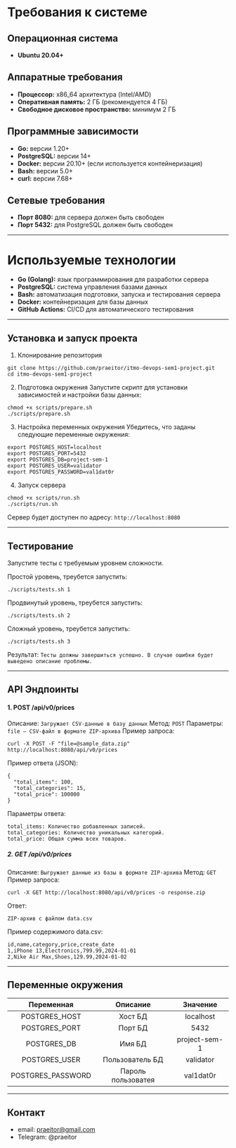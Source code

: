 # Требования к системе

## Операционная система  
- **Ubuntu 20.04+**  

## Аппаратные требования  
- **Процессор:** x86_64 архитектура (Intel/AMD)  
- **Оперативная память:** 2 ГБ (рекомендуется 4 ГБ)  
- **Свободное дисковое пространство:** минимум 2 ГБ  

## Программные зависимости  
- **Go:** версии 1.20+  
- **PostgreSQL:** версии 14+  
- **Docker:** версии 20.10+ (если используется контейнеризация)  
- **Bash:** версии 5.0+  
- **curl:** версии 7.68+  

## Сетевые требования  
- **Порт 8080:** для сервера должен быть свободен  
- **Порт 5432:** для PostgreSQL должен быть свободен  

---

# Используемые технологии  
- **Go (Golang):** язык программирования для разработки сервера  
- **PostgreSQL:** система управления базами данных  
- **Bash:** автоматизация подготовки, запуска и тестирования сервера  
- **Docker:** контейнеризация для базы данных  
- **GitHub Actions:** CI/CD для автоматического тестирования  

---

## Установка и запуск проекта

1. Клонирование репозитория
```
git clone https://github.com/praeitor/itmo-devops-sem1-project.git
cd itmo-devops-sem1-project
```

2. Подготовка окружения
Запустите скрипт для установки зависимостей и настройки базы данных:
```
chmod +x scripts/prepare.sh
./scripts/prepare.sh
```

3. Настройка переменных окружения
Убедитесь, что заданы следующие переменные окружения:
```
export POSTGRES_HOST=localhost
export POSTGRES_PORT=5432
export POSTGRES_DB=project-sem-1
export POSTGRES_USER=validator
export POSTGRES_PASSWORD=val1dat0r
```

4. Запуск сервера
```
chmod +x scripts/run.sh
./scripts/run.sh
```

Сервер будет доступен по адресу: `http://localhost:8080`

---

## Тестирование
Запустите тесты с требуемым уровнем сложности.

Простой уровень, треубется запустить:
```
./scripts/tests.sh 1
```
Продвинутый уровень, треубется запустить:
```
./scripts/tests.sh 2
```
Сложный уровень, треубется запустить:
```
./scripts/tests.sh 3
```

Результат:
`Тесты должны завершиться успешно. В случае ошибки будет выведено описание проблемы.`

---

## API Эндпоинты
#### 1. POST /api/v0/prices
Описание: `Загружает CSV-данные в базу данных`
Метод: `POST`
Параметры: `file – CSV-файл в формате ZIP-архива`
Пример запроса:
```
curl -X POST -F "file=@sample_data.zip" http://localhost:8080/api/v0/prices
```
Пример ответа (JSON):
```
{
  "total_items": 100,
  "total_categories": 15,
  "total_price": 100000
}
```
Параметры ответа:
```
total_items: Количество добавленных записей.
total_categories: Количество уникальных категорий.
total_price: Общая сумма всех товаров.
```

##### 2. GET /api/v0/prices
Описание: `Выгружает данные из базы в формате ZIP-архива`
Метод: `GET`
Пример запроса:
```
curl -X GET http://localhost:8080/api/v0/prices -o response.zip

```
Ответ: 
```
ZIP-архив с файлом data.csv
```
Пример содержимого data.csv:
```
id,name,category,price,create_date
1,iPhone 13,Electronics,799.99,2024-01-01
2,Nike Air Max,Shoes,129.99,2024-01-02
```

---

## Переменные окружения
| **Переменная**    | **Описание**       | **Значение**  |
|:-----------------:|:------------------:|:-------------:|
| POSTGRES_HOST     | Хост БД            | localhost     |
| POSTGRES_PORT     | Порт БД            | 5432          |
| POSTGRES_DB       | Имя БД             | project-sem-1 |
| POSTGRES_USER     | Пользователь БД    | validator     |
| POSTGRES_PASSWORD | Пароль пользоватея | val1dat0r     |

---

## Контакт

- email: praeitor@gmail.com
- Telegram: @praeitor
